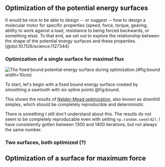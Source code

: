 ## Optimization of the potential energy surfaces

It would be nice to be able to design -- or suggest -- how to design a molecular motor for specific properties (speed, force, torque, gearing, ability to work against a load, resistance to being forced backwards, or something else). To that end, we set out to explore the relationship between the shape of the potential energy surfaces and these properties. [@doi:10.1126/science.1127344]

### Optimization of a single surface for maximal flux

![The fixed bound potential energy surface during optimization.](https://cdn.rawgit.com/slochower/nonequilibrium-master/bcac92c96f496a888dc02249e40d049032225205/notebooks/surface-optimization/fixed-bound-surfaces.svg){#fig:bound width=10cm}


To start, let's begin with a fixed bound energy surface created by smoothing a sawtooth with six spline points @fig:bound.

This shows the results of [Nelder-Mead optimization](https://en.wikipedia.org/wiki/Nelder%E2%80%93Mead_method), also known as downhill simplex, which should be completely reproducible and deterministic.

There is something I still don't understand about this. The resutls do not seem to be completely reproducable even with setting `np.random.seed(42)`. I have consistently gotten between 1300 and 1400 iterations, but not always the same number.

### Two surfaces, both optimized (?)

## Optimization of a surface for maximum force

